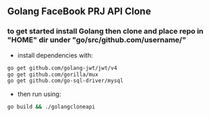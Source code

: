 ## Golang FaceBook PRJ API Clone

### to get started install Golang then clone and place repo in "HOME" dir under "go/src/github.com/username/"

- install dependencies with:

``` bash
go get github.com/golang-jwt/jwt/v4
go get github.com/gorilla/mux 
go get github.com/go-sql-driver/mysql
```

- then run using: 

``` bash
go build && ./golangcloneapi
```